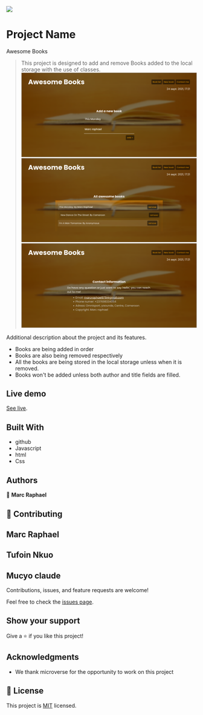 ![](https://img.shields.io/badge/Microverse-blueviolet)

# Project Name

Awesome Books

> This project is designed to add and remove Books added to the local storage with the use of classes.
> ![screenshot](./image/AwesomeBooks1.png)
> ![screenshot](./image/AwesomeBooks2.png)
> ![screenshot](./image/AwesomeBooks3.png)

Additional description about the project and its features.

- Books are being added in order
- Books are also being removed respectively
- All the books are being stored in the local storage unless when it is removed.
- Books won't be added unless both author and title fields are filled.

## Live demo
[See live](https://marcraphael12.github.io/Awesome-books/).

## Built With

- github
- Javascript
- html
- Css

## Authors

👤 **Marc Raphael**

## 🤝 Contributing

## Marc Raphael

## Tufoin Nkuo

## Mucyo claude

Contributions, issues, and feature requests are welcome!

Feel free to check the [issues page](../../issues/).

## Show your support

Give a ⭐️ if you like this project!

## Acknowledgments

- We thank microverse for the opportunity to work on this project

## 📝 License

This project is [MIT](./LICENSE.md) licensed.
